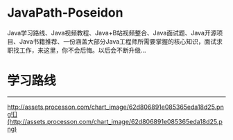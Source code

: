 # JavaPath-Poseidon
Java学习路线、Java视频教程、Java+B站视频整合、Java面试题、Java开源项目、Java书籍推荐、一份涵盖大部分Java工程师所需要掌握的核心知识，面试求职找工作，来这里，你不会后悔。以后会不断升级...

# 学习路线

------



http://assets.processon.com/chart_image/62d806891e085365eda18d25.png![](http://assets.processon.com/chart_image/62d806891e085365eda18d25.png)
